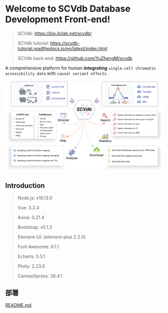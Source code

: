 # Welcome to SCVdb Database Development Front-end!

> SCVdb: https://bio.liclab.net/scvdb/

> SCVdb tutorial: https://scvdb-tutorial.readthedocs.io/en/latest/index.html

> SCVdb back-end: https://github.com/YuZhengM/scvdb

A comprehensive platform for human **integrating** `single-cell chromatin accessibility data` with `causal variant effects`.

![overview.png](src/assets/img/home/overview.png)

## Introduction

> Node.js: v16.13.0

> Vue: 3.2.4

> Axios: 0.21.4

> Bootstrap: v5.1.3 

> Element-UI: (element-plus 2.2.0)

> Font Awesome: 6.1.1

> Echarts: 5.3.1

> Plotly: 2.23.0

> CanvasXpress: 38.4.1

## 部署

[README.md](deploy/README.md)
